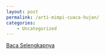 ```yaml
---
layout: post
permalink: /arti-mimpi-cuaca-hujan/
categories:
    - Uncategorized
---
```


[Baca Selengkapnya](/01)